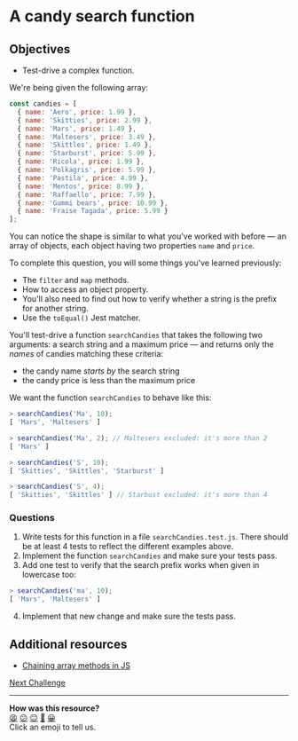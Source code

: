 # A candy search function

## Objectives

 * Test-drive a complex function.


We're being given the following array:
```javascript
const candies = [
  { name: 'Aero', price: 1.99 },
  { name: 'Skitties', price: 2.99 },
  { name: 'Mars', price: 1.49 },
  { name: 'Maltesers', price: 3.49 },
  { name: 'Skittles', price: 1.49 },
  { name: 'Starburst', price: 5.99 },
  { name: 'Ricola', price: 1.99 },
  { name: 'Polkagris', price: 5.99 },
  { name: 'Pastila', price: 4.99 },
  { name: 'Mentos', price: 8.99 },
  { name: 'Raffaello', price: 7.99 },
  { name: 'Gummi bears', price: 10.99 },
  { name: 'Fraise Tagada', price: 5.99 }
];
```

You can notice the shape is similar to what you've worked with before — an array of
objects, each object having two properties `name` and `price`.

To complete this question, you will some things you've learned previously:
  * The `filter` and `map` methods.
  * How to access an object property.
  * You'll also need to find out how to verify whether a string is the prefix for another
    string.
  * Use the `toEqual()` Jest matcher.

You'll test-drive a function `searchCandies` that takes the following two arguments: a
search string and a maximum price — and returns only the *names* of candies matching these
criteria:
  * the candy name *starts by* the search string
  * the candy price is less than the maximum price

We want the function `searchCandies` to behave like this:

```javascript
> searchCandies('Ma', 10);
[ 'Mars', 'Maltesers' ]

> searchCandies('Ma', 2); // Maltesers excluded: it's more than 2
[ 'Mars' ]

> searchCandies('S', 10); 
[ 'Skitties', 'Skittles', 'Starburst' ]

> searchCandies('S', 4); 
[ 'Skitties', 'Skittles' ] // Starbust excluded: it's more than 4
```

### Questions

1. Write tests for this function in a file `searchCandies.test.js`. There should be at
   least 4 tests to reflect the different examples above.
2. Implement the function `searchCandies` and make sure your tests pass.
3. Add one test to verify that the search prefix works when given in lowercase too:
```javascript
> searchCandies('ma', 10);
[ 'Mars', 'Maltesers' ]
```

4. Implement that new change and make sure the tests pass.

<!-- OMITTED -->

## Additional resources

 * [Chaining array methods in
   JS](https://www.geeksforgeeks.org/chaining-of-array-methods-in-javascript/)

[Next Challenge](03_shopping_basket.md)

<!-- BEGIN GENERATED SECTION DO NOT EDIT -->

---

**How was this resource?**  
[😫](https://airtable.com/shrUJ3t7KLMqVRFKR?prefill_Repository=makersacademy%2Fjavascript-fundamentals&prefill_File=challenges%2F02_search_function.md&prefill_Sentiment=😫) [😕](https://airtable.com/shrUJ3t7KLMqVRFKR?prefill_Repository=makersacademy%2Fjavascript-fundamentals&prefill_File=challenges%2F02_search_function.md&prefill_Sentiment=😕) [😐](https://airtable.com/shrUJ3t7KLMqVRFKR?prefill_Repository=makersacademy%2Fjavascript-fundamentals&prefill_File=challenges%2F02_search_function.md&prefill_Sentiment=😐) [🙂](https://airtable.com/shrUJ3t7KLMqVRFKR?prefill_Repository=makersacademy%2Fjavascript-fundamentals&prefill_File=challenges%2F02_search_function.md&prefill_Sentiment=🙂) [😀](https://airtable.com/shrUJ3t7KLMqVRFKR?prefill_Repository=makersacademy%2Fjavascript-fundamentals&prefill_File=challenges%2F02_search_function.md&prefill_Sentiment=😀)  
Click an emoji to tell us.

<!-- END GENERATED SECTION DO NOT EDIT -->
